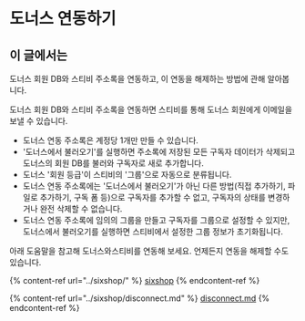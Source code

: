 # 도너스 연동하기

## 이 글에서는

도너스 회원 DB와 스티비 주소록을 연동하고, 이 연동을 해제하는 방법에 관해 알아봅니다.

도너스 회원 DB와 스티비 주소록을 연동하면 스티비를 통해 도너스 회원에게 이메일을 보낼 수 있습니다.

* 도너스 연동 주소록은 계정당 1개만 만들 수 있습니다.
* '도너스에서 불러오기'를 실행하면 주소록에 저장된 모든 구독자 데이터가 삭제되고 도너스의 회원 DB를 불러와 구독자로 새로 추가합니다.
* 도너스 '회원 등급'이 스티비의 '그룹'으로 자동으로 분류됩니다.
* 도너스 연동 주소록에는 '도너스에서 불러오기'가 아닌 다른 방법(직접 추가하기, 파일로 추가하기, 구독 폼 등)으로 구독자를 추가할 수 없고, 구독자의 상태를 변경하거나 완전 삭제할 수 없습니다.
* 도너스 연동 주소록에 임의의 그룹을 만들고 구독자를 그룹으로 설정할 수 있지만, 도너스에서 불러오기를 실행하면 스티비에서 설정한 그룹 정보가 초기화됩니다.

아래 도움말을 참고해 도너스와스티비를 연동해 보세요. 언제든지 연동을 해제할 수도 있습니다.

{% content-ref url="../sixshop/" %}
[sixshop](../sixshop/)
{% endcontent-ref %}

{% content-ref url="../sixshop/disconnect.md" %}
[disconnect.md](../sixshop/disconnect.md)
{% endcontent-ref %}
